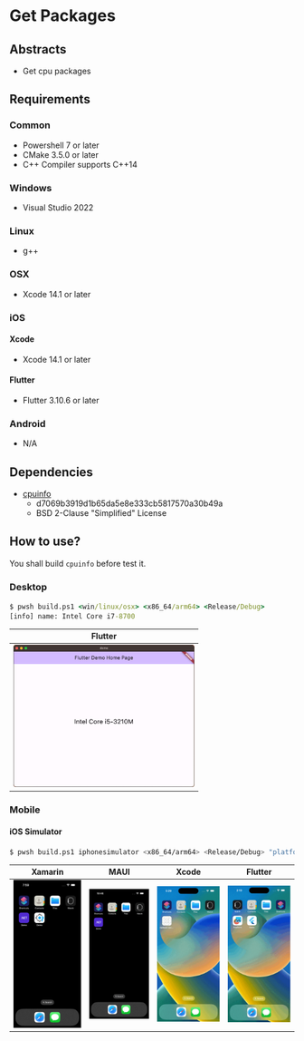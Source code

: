 # Get Packages

## Abstracts

* Get cpu packages

## Requirements

### Common

* Powershell 7 or later
* CMake 3.5.0 or later
* C++ Compiler supports C++14

### Windows

* Visual Studio 2022

### Linux

* g++

### OSX

* Xcode 14.1 or later

### iOS

#### Xcode

* Xcode 14.1 or later

#### Flutter

* Flutter 3.10.6 or later

### Android

* N/A

## Dependencies

* [cpuinfo](https://github.com/pytorch/cpuinfo)
  * d7069b3919d1b65da5e8e333cb5817570a30b49a
  * BSD 2-Clause "Simplified" License

## How to use?

You shall build `cpuinfo` before test it.

### Desktop

````bat
$ pwsh build.ps1 <win/linux/osx> <x86_64/arm64> <Release/Debug>
[info] name: Intel Core i7-8700
````

|Flutter|
|---|
|<img src="./images/flutter-osx.png" width="320" />|

### Mobile

#### iOS Simulator

````sh
$ pwsh build.ps1 iphonesimulator <x86_64/arm64> <Release/Debug> "platform=iOS Simulator,name=iPhone 14 Pro,OS=16.1"
````

|Xamarin|MAUI|Xcode|Flutter|
|---|---|---|---|
|<img src="./images/xamarin-ios.gif" width="320" />|<img src="./images/maui-ios.gif" width="320" />|<img src="./images/xcode-ios.gif" width="320" />|<img src="./images/flutter-ios.gif" width="320" />|